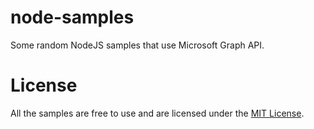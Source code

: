 # node-samples
Some random NodeJS samples that use Microsoft Graph API.

# License

All the samples are free to use and are licensed under the [MIT License](https://choosealicense.com/licenses/mit).
